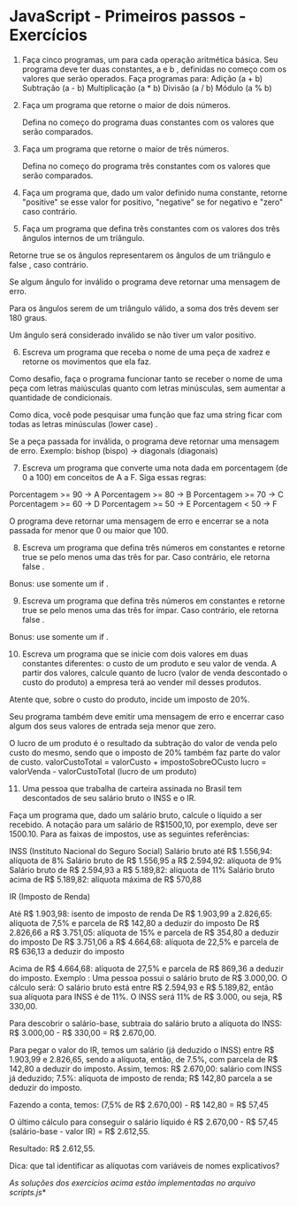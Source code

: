 # JavaScript - Primeiros passos - Exercícios
1. Faça cinco programas, um para cada operação aritmética básica. Seu programa deve ter duas constantes, a e b , definidas no começo com os valores que serão operados. Faça programas para:
Adição (a + b)
Subtração (a - b)
Multiplicação (a * b)
Divisão (a / b)
Módulo (a % b)

2. Faça um programa que retorne o maior de dois números. 

   Defina no começo do programa duas constantes com os valores que serão comparados.  

3. Faça um programa que retorne o maior de três números. 

   Defina no começo do programa três constantes com os valores que serão comparados.  

4. Faça um programa que, dado um valor definido numa constante, retorne "positive" se esse valor for positivo, "negative" se for negativo e "zero" caso contrário.

5. Faça um programa que defina três constantes com os valores dos três ângulos internos de um triângulo.  

  Retorne true se os ângulos representarem os ângulos de um triângulo e false , caso contrário. 

  Se algum ângulo for inválido o programa deve retornar uma mensagem de erro.  

  Para os ângulos serem de um triângulo válido, a soma dos três devem ser 180 graus.

  Um ângulo será considerado inválido se não tiver um valor positivo.

6. Escreva um programa que receba o nome de uma peça de xadrez e retorne os movimentos que ela faz.

  Como desafio, faça o programa funcionar tanto se receber o nome de uma peça com letras maiúsculas quanto com letras minúsculas, sem aumentar a quantidade de condicionais.

  Como dica, você pode pesquisar uma função que faz uma string ficar com todas as letras minúsculas (lower case) .

  Se a peça passada for inválida, o programa deve retornar uma mensagem de erro.
  Exemplo: bishop (bispo) -> diagonals (diagonais)

7. Escreva um programa que converte uma nota dada em porcentagem (de 0 a 100) em conceitos de A a F. Siga essas regras:

  Porcentagem >= 90 -> A
  Porcentagem >= 80 -> B
  Porcentagem >= 70 -> C
  Porcentagem >= 60 -> D
  Porcentagem >= 50 -> E
  Porcentagem < 50 -> F

  O programa deve retornar uma mensagem de erro e encerrar se a nota passada for menor que 0 ou maior que 100.

8. Escreva um programa que defina três números em constantes e retorne true se pelo menos uma das três for par. Caso contrário, ele retorna false .

  Bonus: use somente um if .

9. Escreva um programa que defina três números em constantes e retorne true se pelo menos uma das três for ímpar. Caso contrário, ele retorna false .

  Bonus: use somente um if .

10. Escreva um programa que se inicie com dois valores em duas constantes diferentes: o custo de um produto e seu valor de venda. A partir dos valores, calcule quanto de lucro (valor de venda descontado o custo do produto) a empresa terá ao vender mil desses produtos.

  Atente que, sobre o custo do produto, incide um imposto de 20%.

  Seu programa também deve emitir uma mensagem de erro e encerrar caso algum dos seus valores de entrada seja menor que zero.

  O lucro de um produto é o resultado da subtração do valor de venda pelo custo do mesmo, sendo que o imposto de 20% também faz parte do valor de custo.
  valorCustoTotal = valorCusto + impostoSobreOCusto
  lucro = valorVenda - valorCustoTotal (lucro de um produto)

11. Uma pessoa que trabalha de carteira assinada no Brasil tem descontados de seu salário bruto o INSS e o IR. 

   Faça um programa que, dado um salário bruto, calcule o líquido a ser recebido.
   A notação para um salário de R$1500,10, por exemplo, deve ser 1500.10. Para as faixas de impostos, use as seguintes referências:

   INSS (Instituto Nacional do Seguro Social)
   Salário bruto até R$ 1.556,94: alíquota de 8%
   Salário bruto de R$ 1.556,95 a R$ 2.594,92: alíquota de 9%
   Salário bruto de R$ 2.594,93 a R$ 5.189,82: alíquota de 11%
   Salário bruto acima de R$ 5.189,82: alíquota máxima de R$ 570,88

   IR (Imposto de Renda)

   Até R$ 1.903,98: isento de imposto de renda
   De R$ 1.903,99 a 2.826,65: alíquota de 7,5% e parcela de R$ 142,80 a deduzir do imposto
   De R$ 2.826,66 a R$ 3.751,05: alíquota de 15% e parcela de R$ 354,80 a deduzir do imposto
   De R$ 3.751,06 a R$ 4.664,68: alíquota de 22,5% e parcela de R$ 636,13 a deduzir do imposto

   Acima de R$ 4.664,68: alíquota de 27,5% e parcela de R$ 869,36 a deduzir do imposto.
   Exemplo : Uma pessoa possui o salário bruto de R$ 3.000,00. O cálculo será:
   O salário bruto está entre R$ 2.594,93 e R$ 5.189,82, então sua alíquota para INSS é de 11%. O INSS será 11% de R$ 3.000, ou seja, R$ 330,00.

   Para descobrir o salário-base, subtraia do salário bruto a alíquota do INSS: R$ 3.000,00 - R$ 330,00 = R$ 2.670,00.

   Para pegar o valor do IR, temos um salário (já deduzido o INSS) entre R$ 1.903,99 e 2.826,65, sendo a alíquota, então, de 7.5%, com parcela de R$ 142,80 a deduzir do imposto. Assim, temos:
   R$ 2.670,00: salário com INSS já deduzido;
   7.5%: alíquota de imposto de renda;
   R$ 142,80 parcela a se deduzir do imposto.

   Fazendo a conta, temos: (7,5% de R$ 2.670,00) - R$ 142,80 = R$ 57,45

   O último cálculo para conseguir o salário líquido é R$ 2.670,00 - R$ 57,45 (salário-base - valor IR) = R$ 2.612,55.

   Resultado: R$ 2.612,55.

   Dica: que tal identificar as alíquotas com variáveis de nomes explicativos?



*As soluções dos exercícios acima estão implementadas no arquivo scripts.js*\*

